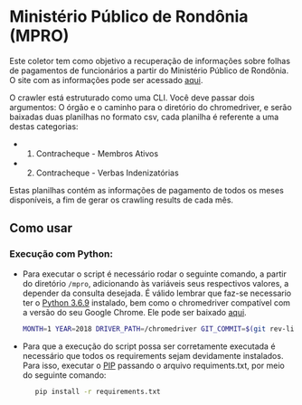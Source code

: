 # Ministério Público de Rondônia (MPRO)

Este coletor tem como objetivo a recuperação de informações sobre folhas de pagamentos de funcionários a partir do Ministério Público de Rondônia. O site com as informações pode ser acessado [aqui](https://servicos-portal.mpro.mp.br/web/mp-transparente/contracheque).

O crawler está estruturado como uma CLI. Você deve passar dois argumentos: O órgão e o caminho para o diretório do chromedriver, e serão baixadas duas planilhas no formato csv, cada planilha é referente a uma destas categorias:
-   1. Contracheque - Membros Ativos
-   2. Contracheque - Verbas Indenizatórias

Estas planilhas contém as informações de pagamento de todos os meses disponíveis, a fim de gerar os crawling results de cada mês.

## Como usar
### Execução com Python:

- Para executar o script é necessário rodar o seguinte comando, a partir do diretório `/mpro`, adicionando às variáveis seus respectivos valores, a depender da consulta desejada. É válido lembrar que faz-se necessario ter o [Python 3.6.9](https://www.python.org/downloads/) instalado, bem como o chromedriver compatível com a versão do seu Google Chrome. Ele pode ser baixado [aqui](https://chromedriver.chromium.org/downloads).

    ```sh
    MONTH=1 YEAR=2018 DRIVER_PATH=/chromedriver GIT_COMMIT=$(git rev-list -1 HEAD) python3 src/main.py
    ```
- Para que a execução do script possa ser corretamente executada é necessário que todos os requirements sejam devidamente instalados. Para isso, executar o [PIP](https://pip.pypa.io/en/stable/installing/) passando o arquivo requiments.txt, por meio do seguinte comando:

   ```sh
      pip install -r requirements.txt
   ```